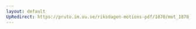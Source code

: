 ```yaml
---
layout: default
UpRedirect: https://pruto.im.uu.se/riksdagen-motions-pdf/1870/mot_1870__fk__3/mot_1870__fk__3-006.pdf
---
```

